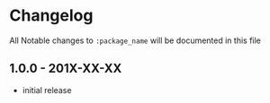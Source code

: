 # Changelog

All Notable changes to `:package_name` will be documented in this file

## 1.0.0 - 201X-XX-XX

- initial release
